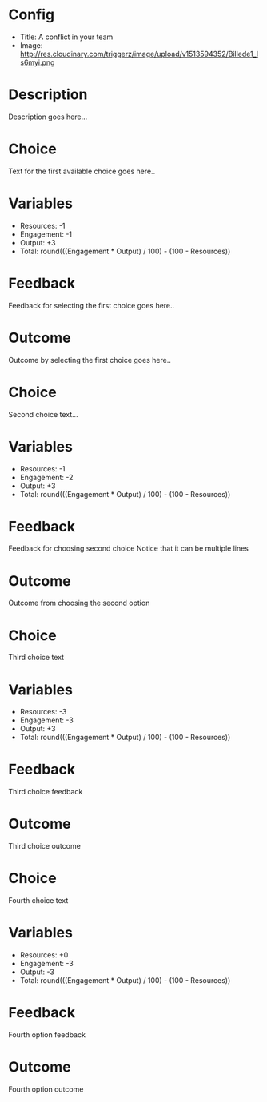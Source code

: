 # Config
 - Title: A conflict in your team
 - Image: http://res.cloudinary.com/triggerz/image/upload/v1513594352/Billede1_ls6myi.png

# Description

Description goes here...

# Choice
Text for the first available choice goes here..

# Variables
 - Resources: -1
 - Engagement: -1
 - Output: +3
 - Total: round(((Engagement * Output) / 100) - (100 - Resources))

# Feedback
Feedback for selecting the first choice goes here..

# Outcome
Outcome by selecting the first choice goes here..

# Choice
Second choice text...

# Variables
 - Resources: -1
 - Engagement: -2
 - Output: +3
 - Total: round(((Engagement * Output) / 100) - (100 - Resources))

# Feedback
Feedback for choosing second choice
Notice that it can be multiple lines


# Outcome
Outcome from choosing the second option

# Choice
Third choice text

# Variables
 - Resources: -3
 - Engagement: -3
 - Output: +3
 - Total: round(((Engagement * Output) / 100) - (100 - Resources))

# Feedback
Third choice feedback

# Outcome
Third choice outcome


# Choice
Fourth choice text

# Variables
 - Resources: +0
 - Engagement: -3
 - Output: -3
 - Total: round(((Engagement * Output) / 100) - (100 - Resources))

# Feedback
Fourth option feedback

# Outcome
Fourth option outcome

